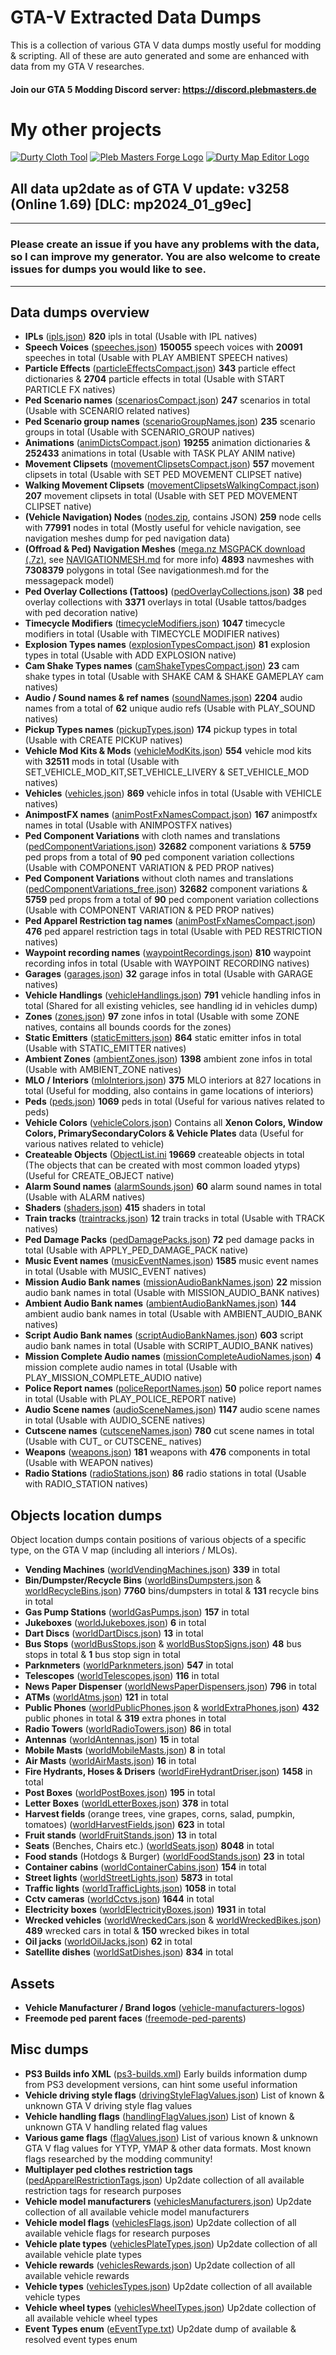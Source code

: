 # GTA-V Extracted Data Dumps
This is a collection of various GTA V data dumps mostly useful for modding &amp; scripting. All of these are auto generated and some are enhanced with data from my GTA V researches.
#### Join our GTA 5 Modding Discord server: https://discord.plebmasters.de
# My other projects
[![Durty Cloth Tool](https://i.imgur.com/ZINtfW8.png)](https://cloth.durty.dev/)
[![Pleb Masters Forge Logo](https://i.imgur.com/hotlSPf.png)](https://forge.plebmasters.de)
[![Durty Map Editor Logo](https://i.imgur.com/WsRJv3u.png)](https://durty.me)

## All data up2date as of GTA V update: **v3258 (Online 1.69) [DLC: mp2024_01_g9ec]**
---
### Please create an issue if you have any problems with the data, so I can improve my generator. You are also welcome to create issues for dumps you would like to see.
---
## **Data dumps overview**
- **IPLs** ([ipls.json](ipls.json)) **820** ipls in total (Usable with IPL natives)
- **Speech Voices** ([speeches.json](speeches.json)) **150055** speech voices with **20091** speeches in total (Usable with PLAY AMBIENT SPEECH natives)
- **Particle Effects** ([particleEffectsCompact.json](particleEffectsCompact.json)) **343** particle effect dictionaries & **2704** particle effects in total (Usable with START PARTICLE FX natives)
- **Ped Scenario names** ([scenariosCompact.json](scenariosCompact.json)) **247** scenarios in total (Usable with SCENARIO related natives)
- **Ped Scenario group names** ([scenarioGroupNames.json](scenarioGroupNames.json)) **235** scenario groups in total (Usable with SCENARIO_GROUP natives)
- **Animations** ([animDictsCompact.json](animDictsCompact.json)) **19255** animation dictionaries & **252433** animations in total (Usable with TASK PLAY ANIM native)
- **Movement Clipsets** ([movementClipsetsCompact.json](movementClipsetsCompact.json)) **557** movement clipsets in total (Usable with SET PED MOVEMENT CLIPSET native)
- **Walking Movement Clipsets** ([movementClipsetsWalkingCompact.json](movementClipsetsWalkingCompact.json)) **207** movement clipsets in total (Usable with SET PED MOVEMENT CLIPSET native)
- **(Vehicle Navigation) Nodes** ([nodes.zip](nodes.zip), contains JSON) **259** node cells with **77991** nodes in total (Mostly useful for vehicle navigation, see navigation meshes dump for ped navigation data)
- **(Offroad & Ped) Navigation Meshes** ([mega.nz MSGPACK download (.7z)](https://mega.nz/file/lLZWwJbR#T3Xm3nQKRTP1Z0XrkzgbbINo54d6wK2Na4Nj6tYfbXI), see [NAVIGATIONMESH.md](navigationmesh.md) for more info) **4893** navmeshes with **7308379** polygons in total (See navigationmesh.md for the messagepack model)
- **Ped Overlay Collections (Tattoos)** ([pedOverlayCollections.json](pedOverlayCollections.json)) **38** ped overlay collections with **3371** overlays in total (Usable tattos/badges with ped decoration native)
- **Timecycle Modifiers** ([timecycleModifiers.json](timecycleModifiers.json)) **1047** timecycle modifiers in total (Usable with TIMECYCLE MODIFIER natives)
- **Explosion Types names** ([explosionTypesCompact.json](explosionTypesCompact.json)) **81** explosion types in total (Usable with ADD EXPLOSION native)
- **Cam Shake Types names** ([camShakeTypesCompact.json](camShakeTypesCompact.json)) **23** cam shake types in total (Usable with SHAKE CAM & SHAKE GAMEPLAY cam natives)
- **Audio / Sound names & ref names** ([soundNames.json](soundNames.json)) **2204** audio names from a total of **62** unique audio refs (Usable with PLAY_SOUND natives)
- **Pickup Types names** ([pickupTypes.json](pickupTypes.json)) **174** pickup types in total (Usable with CREATE PICKUP natives)
- **Vehicle Mod Kits & Mods** ([vehicleModKits.json](vehicleModKits.json)) **554** vehicle mod kits with **32511** mods in total (Usable with SET_VEHICLE_MOD_KIT,SET_VEHICLE_LIVERY & SET_VEHICLE_MOD natives)
- **Vehicles** ([vehicles.json](vehicles.json)) **869** vehicle infos in total (Usable with VEHICLE natives)
- **AnimpostFX names** ([animPostFxNamesCompact.json](animPostFxNamesCompact.json)) **167** animpostfx names in total (Usable with ANIMPOSTFX natives)
- **Ped Component Variations** with cloth names and translations ([pedComponentVariations.json](pedComponentVariations.json)) **32682** component variations & **5759** ped props from a total of **90** ped component variation collections (Usable with COMPONENT VARIATION & PED PROP natives)
- **Ped Component Variations** without cloth names and translations ([pedComponentVariations_free.json](pedComponentVariations_free.json)) **32682** component variations & **5759** ped props from a total of **90** ped component variation collections (Usable with COMPONENT VARIATION & PED PROP natives)
- **Ped Apparel Restriction tag names** ([animPostFxNamesCompact.json](animPostFxNamesCompact.json)) **476** ped apparel restriction tags in total (Usable with PED RESTRICTION natives)
- **Waypoint recording names** ([waypointRecordings.json](waypointRecordings.json)) **810** waypoint recording infos in total (Usable with WAYPOINT RECORDING natives)
- **Garages** ([garages.json](garages.json)) **32** garage infos in total (Usable with GARAGE natives)
- **Vehicle Handlings** ([vehicleHandlings.json](vehicleHandlings.json)) **791** vehicle handling infos in total (Shared for all existing vehicles, see handling id in vehicles dump)
- **Zones** ([zones.json](zones.json)) **97** zone infos in total (Usable with some ZONE natives, contains all bounds coords for the zones)
- **Static Emitters** ([staticEmitters.json](staticEmitters.json)) **864** static emitter infos in total (Usable with STATIC_EMITTER natives)
- **Ambient Zones** ([ambientZones.json](ambientZones.json)) **1398** ambient zone infos in total (Usable with AMBIENT_ZONE natives)
- **MLO / Interiors** ([mloInteriors.json](mloInteriors.json)) **375** MLO interiors at 827 locations in total (Useful for modding, also contains in game locations of interiors)
- **Peds** ([peds.json](peds.json)) **1069** peds in total (Useful for various natives related to peds)
- **Vehicle Colors** ([vehicleColors.json](vehicleColors.json)) Contains all **Xenon Colors, Window Colors, PrimarySecondaryColors & Vehicle Plates** data (Useful for various natives related to vehicle)
- **Createable Objects** ([ObjectList.ini](ObjectList.ini) **19669** createable objects in total (The objects that can be created with most common loaded ytyps) (Useful for CREATE_OBJECT native)
- **Alarm Sound names** ([alarmSounds.json](alarmSounds.json)) **60** alarm sound names in total (Usable with ALARM natives)
- **Shaders** ([shaders.json](shaders.json)) **415** shaders in total
- **Train tracks** ([traintracks.json](traintracks.json)) **12** train tracks in total (Usable with TRACK natives)
- **Ped Damage Packs** ([pedDamagePacks.json](pedDamagePacks.json)) **72** ped damage packs in total (Usable with APPLY_​PED_​DAMAGE_​PACK native)
- **Music Event names** ([musicEventNames.json](musicEventNames.json)) **1585** music event names in total (Usable with MUSIC_EVENT natives)
- **Mission Audio Bank names** ([missionAudioBankNames.json](missionAudioBankNames.json)) **22** mission audio bank names in total (Usable with MISSION_AUDIO_BANK natives)
- **Ambient Audio Bank names** ([ambientAudioBankNames.json](ambientAudioBankNames.json)) **144** ambient audio bank names in total (Usable with AMBIENT_AUDIO_BANK natives)
- **Script Audio Bank names** ([scriptAudioBankNames.json](scriptAudioBankNames.json)) **603** script audio bank names in total (Usable with SCRIPT_AUDIO_BANK natives)
- **Mission Complete Audio names** ([missionCompleteAudioNames.json](missionCompleteAudioNames.json)) **4** mission complete audio names in total (Usable with PLAY_MISSION_COMPLETE_AUDIO native)
- **Police Report names** ([policeReportNames.json](policeReportNames.json)) **50** police report names in total (Usable with PLAY_​POLICE_​REPORT native)
- **Audio Scene names** ([audioSceneNames.json](audioSceneNames.json)) **1147** audio scene names in total (Usable with AUDIO_SCENE natives)
- **Cutscene names** ([cutsceneNames.json](cutsceneNames.json)) **780** cut scene names in total (Usable with CUT_ or CUTSCENE_ natives)
- **Weapons** ([weapons.json](weapons.json)) **181** weapons with **476** components in total (Usable with WEAPON natives)
- **Radio Stations** ([radioStations.json](radioStations.json)) **86** radio stations in total (Usable with RADIO_STATION natives)

## **Objects location dumps**
Object location dumps contain positions of various objects of a specific type, on the GTA V map (including all interiors / MLOs).
- **Vending Machines** ([worldVendingMachines.json](objectslocations/worldVendingMachines.json)) **339** in total
- **Bin/Dumpster/Recycle Bins** ([worldBinsDumpsters.json](objectslocations/worldBinsDumpsters.json) & [worldRecycleBins.json](objectslocations/worldRecycleBins.json)) **7760** bins/dumpsters in total & **131** recycle bins in total
- **Gas Pump Stations** ([worldGasPumps.json](objectslocations/worldGasPumps.json)) **157** in total
- **Jukeboxes** ([worldJukeboxes.json](objectslocations/worldJukeboxes.json)) **6** in total
- **Dart Discs** ([worldDartDiscs.json](objectslocations/worldDartDiscs.json)) **13** in total
- **Bus Stops** ([worldBusStops.json](objectslocations/worldBusStops.json) & [worldBusStopSigns.json](objectslocations/worldBusStopSigns.json)) **48** bus stops in total & **1** bus stop sign in total
- **Parknmeters** ([worldParknmeters.json](objectslocations/worldParknmeters.json)) **547** in total
- **Telescopes** ([worldTelescopes.json](objectslocations/worldTelescopes.json)) **116** in total
- **News Paper Dispenser** ([worldNewsPaperDispensers.json](objectslocations/worldNewsPaperDispensers.json)) **796** in total
- **ATMs** ([worldAtms.json](objectslocations/worldAtms.json)) **121** in total
- **Public Phones** ([worldPublicPhones.json](objectslocations/worldPublicPhones.json) & [worldExtraPhones.json](objectslocations/worldExtraPhones.json)) **432** public phones in total & **319** extra phones in total
- **Radio Towers** ([worldRadioTowers.json](objectslocations/worldRadioTowers.json)) **86** in total
- **Antennas** ([worldAntennas.json](objectslocations/worldAntennas.json)) **15** in total
- **Mobile Masts** ([worldMobileMasts.json](objectslocations/worldMobileMasts.json)) **8** in total
- **Air Masts** ([worldAirMasts.json](objectslocations/worldAirMasts.json)) **16** in total
- **Fire Hydrants, Hoses & Drisers** ([worldFireHydrantDriser.json](objectslocations/worldFireHydrantDriser.json)) **1458** in total
- **Post Boxes** ([worldPostBoxes.json](objectslocations/worldPostBoxes.json)) **195** in total
- **Letter Boxes** ([worldLetterBoxes.json](objectslocations/worldLetterBoxes.json)) **378** in total
- **Harvest fields** (orange trees, vine grapes, corns, salad, pumpkin, tomatoes) ([worldHarvestFields.json](objectslocations/worldHarvestFields.json)) **623** in total
- **Fruit stands** ([worldFruitStands.json](objectslocations/worldFruitStands.json)) **13** in total
- **Seats** (Benches, Chairs etc.) ([worldSeats.json](objectslocations/worldSeats.json)) **8048** in total
- **Food stands** (Hotdogs & Burger) ([worldFoodStands.json](objectslocations/worldFoodStands.json)) **23** in total
- **Container cabins** ([worldContainerCabins.json](objectslocations/worldContainerCabins.json)) **154** in total
- **Street lights** ([worldStreetLights.json](objectslocations/worldStreetLights.json)) **5873** in total
- **Traffic lights** ([worldTrafficLights.json](objectslocations/worldTrafficLights.json)) **1058** in total
- **Cctv cameras** ([worldCctvs.json](objectslocations/worldCctvs.json)) **1644** in total
- **Electricity boxes** ([worldElectricityBoxes.json](objectslocations/worldElectricityBoxes.json)) **1931** in total
- **Wrecked vehicles** ([worldWreckedCars.json](objectslocations/worldWreckedCars.json) & [worldWreckedBikes.json](objectslocations/worldWreckedBikes.json)) **489** wrecked cars in total & **150** wrecked bikes in total
- **Oil jacks** ([worldOilJacks.json](objectslocations/worldOilJacks.json)) **62** in total
- **Satellite dishes** ([worldSatDishes.json](objectslocations/worldSatDishes.json)) **834** in total

## **Assets**
- **Vehicle Manufacturer / Brand logos** ([vehicle-manufacturers-logos](assets/vehicle-manufacturers-logos))
- **Freemode ped parent faces** ([freemode-ped-parents](assets/freemode-ped-parents))

## **Misc dumps**
- **PS3 Builds info XML** ([ps3-builds.xml](ps3-builds.xml)) Early builds information dump from PS3 development versions, can hint some useful information
- **Vehicle driving style flags** ([drivingStyleFlagValues.json](drivingStyleFlagValues.json)) List of known & unknown GTA V driving style flag values
- **Vehicle handling flags** ([handlingFlagValues.json](handlingFlagValues.json)) List of known & unknown GTA V handling related flag values
- **Various game flags** ([flagValues.json](flagValues.json)) List of various known & unknown GTA V flag values for YTYP, YMAP & other data formats. Most known flags researched by the modding community!
- **Multiplayer ped clothes restriction tags** ([pedApparelRestrictionTags.json](pedApparelRestrictionTags.json)) Up2date collection of all available restriction tags for research purposes
- **Vehicle model manufacturers** ([vehiclesManufacturers.json](vehiclesManufacturers.json)) Up2date collection of all available vehicle model manufacturers
- **Vehicle model flags** ([vehiclesFlags.json](vehiclesFlags.json)) Up2date collection of all available vehicle flags for research purposes
- **Vehicle plate types** ([vehiclesPlateTypes.json](vehiclesPlateTypes.json)) Up2date collection of all available vehicle plate types
- **Vehicle rewards** ([vehiclesRewards.json](vehiclesRewards.json)) Up2date collection of all available vehicle rewards
- **Vehicle types** ([vehiclesTypes.json](vehiclesTypes.json)) Up2date collection of all available vehicle types
- **Vehicle wheel types** ([vehiclesWheelTypes.json](vehiclesWheelTypes.json)) Up2date collection of all available vehicle wheel types
- **Event Types enum** ([eEventType.txt](eEventType.txt)) Up2date dump of available & resolved event types enum